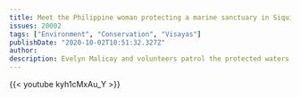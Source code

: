 ```yaml
---
title: Meet the Philippine woman protecting a marine sanctuary in Siquijor from illegal fishermen
issues: 20002
tags: ["Environment", "Conservation", "Visayas"]
publishDate: "2020-10-02T10:51:32.327Z"
author: 
description: Evelyn Malicay and volunteers patrol the protected waters of Siquijor from commercial vessels illegally fishing in the area.  Even with little funding, the community kayaks around their marine sanctuary to protect the reefs and marine lives that depend on it. <a href="https://news.mongabay.com/2020/09/video-in-this-philippine-community-women-guard-a-marine-protected-area/amp/">Follow the story at Mongabay.</a>
---
```


{{< youtube kyh1cMxAu_Y >}}
